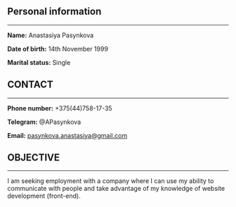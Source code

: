 ## Personal information
***

**Name:** Anastasiya Pasynkova

**Date of birth:** 14th November 1999

**Marital status:** Single

## CONTACT
***
**Phone number:** +375(44)758-17-35

**Telegram:** @APasynkova

**Email:** pasynkova.anastasiya@gmail.com

## OBJECTIVE
***
I am seeking employment with a company where I can use my ability to communicate with people and take advantage of my knowledge of website development (front-end).